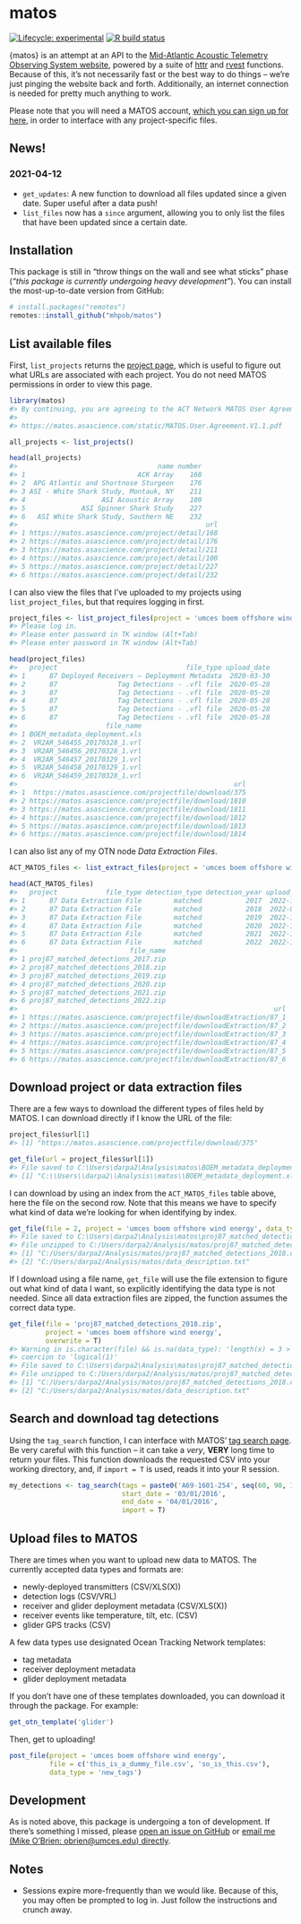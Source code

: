 
<!-- README.md is generated from README.Rmd. Please edit this file -->
<!-- Very likely that you'll need to run rmarkdown::render('readme.rmd') rather than the knit button. -->
<!-- readme.html will be created and is unnecessary, so delete that. -->

# matos

<!-- badges: start -->

[![Lifecycle:
experimental](https://img.shields.io/badge/lifecycle-experimental-orange.svg)](https://www.tidyverse.org/lifecycle/#experimental)
[![R build
status](https://github.com/mhpob/matos/workflows/R-CMD-check/badge.svg)](https://github.com/mhpob/matos/actions)
<!-- badges: end -->

{matos} is an attempt at an API to the [Mid-Atlantic Acoustic Telemetry
Observing System website](https://matos.asascience.com/), powered by a
suite of [httr](https://httr.r-lib.org/) and
[rvest](https://rvest.tidyverse.org/) functions. Because of this, it’s
not necessarily fast or the best way to do things – we’re just pinging
the website back and forth. Additionally, an internet connection is
needed for pretty much anything to work.

Please note that you will need a MATOS account, [which you can sign up
for here](https://matos.asascience.com/account/signup), in order to
interface with any project-specific files.

## News!

### 2021-04-12

- `get_updates`: A new function to download all files updated since a
  given date. Super useful after a data push!
- `list_files` now has a `since` argument, allowing you to only list the
  files that have been updated since a certain date.

## Installation

This package is still in “throw things on the wall and see what sticks”
phase (*“this package is currently undergoing heavy development”*). You
can install the most-up-to-date version from GitHub:

``` r
# install.packages("remotes")
remotes::install_github("mhpob/matos")
```

## List available files

First, `list_projects` returns the [project
page](https://matos.asascience.com/project), which is useful to figure
out what URLs are associated with each project. You do not need MATOS
permissions in order to view this page.

``` r
library(matos)
#> By continuing, you are agreeing to the ACT Network MATOS User Agreement and Data Policy, Version 1.2:
#> 
#> https://matos.asascience.com/static/MATOS.User.Agreement.V1.1.pdf

all_projects <- list_projects()

head(all_projects)
#>                                   name number
#> 1                            ACK Array    168
#> 2  APG Atlantic and Shortnose Sturgeon    176
#> 3 ASI - White Shark Study, Montauk, NY    211
#> 4                   ASI Acoustic Array    100
#> 5              ASI Spinner Shark Study    227
#> 6   ASI White Shark Study, Southern NE    232
#>                                               url
#> 1 https://matos.asascience.com/project/detail/168
#> 2 https://matos.asascience.com/project/detail/176
#> 3 https://matos.asascience.com/project/detail/211
#> 4 https://matos.asascience.com/project/detail/100
#> 5 https://matos.asascience.com/project/detail/227
#> 6 https://matos.asascience.com/project/detail/232
```

I can also view the files that I’ve uploaded to my projects using
`list_project_files`, but that requires logging in first.

``` r
project_files <- list_project_files(project = 'umces boem offshore wind energy')
#> Please log in.
#> Please enter password in TK window (Alt+Tab)
#> Please enter password in TK window (Alt+Tab)

head(project_files)
#>   project                                file_type upload_date
#> 1      87 Deployed Receivers – Deployment Metadata  2020-03-30
#> 2      87               Tag Detections - .vfl file  2020-05-28
#> 3      87               Tag Detections - .vfl file  2020-05-28
#> 4      87               Tag Detections - .vfl file  2020-05-28
#> 5      87               Tag Detections - .vfl file  2020-05-28
#> 6      87               Tag Detections - .vfl file  2020-05-28
#>                      file_name
#> 1 BOEM_metadata_deployment.xls
#> 2  VR2AR_546455_20170328_1.vrl
#> 3  VR2AR_546456_20170328_1.vrl
#> 4  VR2AR_546457_20170329_1.vrl
#> 5  VR2AR_546458_20170329_1.vrl
#> 6  VR2AR_546459_20170328_1.vrl
#>                                                      url
#> 1  https://matos.asascience.com/projectfile/download/375
#> 2 https://matos.asascience.com/projectfile/download/1810
#> 3 https://matos.asascience.com/projectfile/download/1811
#> 4 https://matos.asascience.com/projectfile/download/1812
#> 5 https://matos.asascience.com/projectfile/download/1813
#> 6 https://matos.asascience.com/projectfile/download/1814
```

I can also list any of my OTN node *Data Extraction Files*.

``` r
ACT_MATOS_files <- list_extract_files(project = 'umces boem offshore wind energy', detection_type = 'all')

head(ACT_MATOS_files)
#>   project            file_type detection_type detection_year upload_date
#> 1      87 Data Extraction File        matched           2017  2022-11-02
#> 2      87 Data Extraction File        matched           2018  2022-07-13
#> 3      87 Data Extraction File        matched           2019  2022-11-02
#> 4      87 Data Extraction File        matched           2020  2022-11-02
#> 5      87 Data Extraction File        matched           2021  2022-11-02
#> 6      87 Data Extraction File        matched           2022  2022-11-02
#>                            file_name
#> 1 proj87_matched_detections_2017.zip
#> 2 proj87_matched_detections_2018.zip
#> 3 proj87_matched_detections_2019.zip
#> 4 proj87_matched_detections_2020.zip
#> 5 proj87_matched_detections_2021.zip
#> 6 proj87_matched_detections_2022.zip
#>                                                                url
#> 1 https://matos.asascience.com/projectfile/downloadExtraction/87_1
#> 2 https://matos.asascience.com/projectfile/downloadExtraction/87_2
#> 3 https://matos.asascience.com/projectfile/downloadExtraction/87_3
#> 4 https://matos.asascience.com/projectfile/downloadExtraction/87_4
#> 5 https://matos.asascience.com/projectfile/downloadExtraction/87_5
#> 6 https://matos.asascience.com/projectfile/downloadExtraction/87_6
```

## Download project or data extraction files

There are a few ways to download the different types of files held by
MATOS. I can download directly if I know the URL of the file:

``` r
project_files$url[1]
#> [1] "https://matos.asascience.com/projectfile/download/375"

get_file(url = project_files$url[1])
#> File saved to C:\Users\darpa2\Analysis\matos\BOEM_metadata_deployment.xls
#> [1] "C:\\Users\\darpa2\\Analysis\\matos\\BOEM_metadata_deployment.xls"
```

I can download by using an index from the `ACT_MATOS_files` table above,
here the file on the second row. Note that this means we have to specify
what kind of data we’re looking for when identifying by index.

``` r
get_file(file = 2, project = 'umces boem offshore wind energy', data_type = 'extraction')
#> File saved to C:\Users\darpa2\Analysis\matos\proj87_matched_detections_2018.zip
#> File unzipped to C:/Users/darpa2/Analysis/matos/proj87_matched_detections_2018.csv C:/Users/darpa2/Analysis/matos/data_description.txt
#> [1] "C:/Users/darpa2/Analysis/matos/proj87_matched_detections_2018.csv"
#> [2] "C:/Users/darpa2/Analysis/matos/data_description.txt"
```

If I download using a file name, `get_file` will use the file extension
to figure out what kind of data I want, so explicitly identifying the
data type is not needed. Since all data extraction files are zipped, the
function assumes the correct data type.

``` r
get_file(file = 'proj87_matched_detections_2018.zip',
         project = 'umces boem offshore wind energy',
         overwrite = T)
#> Warning in is.character(file) && is.na(data_type): 'length(x) = 3 > 1' in
#> coercion to 'logical(1)'
#> File saved to C:\Users\darpa2\Analysis\matos\proj87_matched_detections_2018.zip
#> File unzipped to C:/Users/darpa2/Analysis/matos/proj87_matched_detections_2018.csv C:/Users/darpa2/Analysis/matos/data_description.txt
#> [1] "C:/Users/darpa2/Analysis/matos/proj87_matched_detections_2018.csv"
#> [2] "C:/Users/darpa2/Analysis/matos/data_description.txt"
```

## Search and download tag detections

Using the `tag_search` function, I can interface with MATOS’ [tag search
page](https://matos.asascience.com/search). Be very careful with this
function – it can take a *very*, **VERY** long time to return your
files. This function downloads the requested CSV into your working
directory, and, if `import = T` is used, reads it into your R session.

``` r
my_detections <- tag_search(tags = paste0('A69-1601-254', seq(60, 90, 1)),
                            start_date = '03/01/2016',
                            end_date = '04/01/2016', 
                            import = T)
```

## Upload files to MATOS

There are times when you want to upload new data to MATOS. The currently
accepted data types and formats are:

- newly-deployed transmitters (CSV/XLS(X))
- detection logs (CSV/VRL)
- receiver and glider deployment metadata (CSV/XLS(X))
- receiver events like temperature, tilt, etc. (CSV)
- glider GPS tracks (CSV)

A few data types use designated Ocean Tracking Network templates:

- tag metadata
- receiver deployment metadata
- glider deployment metadata

If you don’t have one of these templates downloaded, you can download it
through the package. For example:

``` r
get_otn_template('glider')
```

Then, get to uploading!

``` r
post_file(project = 'umces boem offshore wind energy',
          file = c('this_is_a_dummy_file.csv', 'so_is_this.csv'),
          data_type = 'new_tags')
```

## Development

As is noted above, this package is undergoing a ton of development. If
there’s something I missed, please [open an issue on
GitHub](https://github.com/mhpob/matos/issues) or [email me (Mike
O’Brien: obrien@umces.edu) directly](mailto:obrien@umces.edu).

## Notes

- Sessions expire more-frequently than we would like. Because of this,
  you may often be prompted to log in. Just follow the instructions and
  crunch away.
